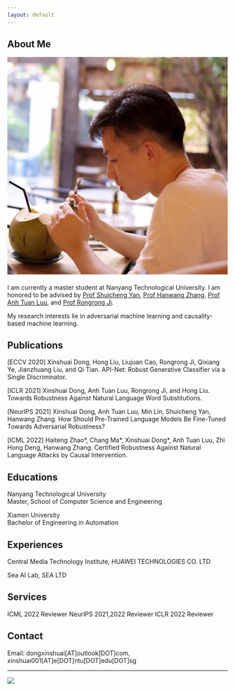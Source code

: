 ```yaml
---
layout: default
---
```


## About Me

<img class="profile-picture" src="me.jpg">

I am currently a master student at Nanyang Technological University. 
I am  honored to be advised by [Prof Shuicheng Yan](https://yanshuicheng.ai/), [Prof Hanwang Zhang](https://personal.ntu.edu.sg/hanwangzhang/), [Prof Anh Tuan Luu](https://tuanluu.github.io/), and [Prof Rongrong Ji](https://mac.xmu.edu.cn/rrji_en/). 

My research interests lie in adversarial machine learning and causality-based machine learning.

## Publications

[ECCV 2020] 
Xinshuai Dong, Hong Liu, Liujuan Cao, Rongrong Ji, Qixiang Ye, Jianzhuang Liu, and Qi Tian.
API-Net: Robust Generative Classifier via a Single Discriminator.

[ICLR 2021] Xinshuai Dong, Anh Tuan Luu, Rongrong Ji, and Hong Liu. 
Towards Robustness Against Natural Language Word Substitutions.

[NeurIPS 2021] Xinshuai Dong, Anh Tuan Luu, Min Lin, Shuicheng Yan, Hanwang Zhang.
How Should Pre-Trained Language Models Be Fine-Tuned Towards Adversarial Robustness?

[ICML 2022] Haiteng Zhao*, Chang Ma*, Xinshuai Dong*, Anh Tuan Luu, Zhi Hong Deng, Hanwang Zhang.
Certified Robustness Against Natural Language Attacks by Causal Intervention.

## Educations

Nanyang Technological University\
Master, School of Computer Science and Engineering

Xiamen University\
Bachelor of Engineering in Automation

## Experiences

Central Media Technology Institute, HUAWEI TECHNOLOGIES CO. LTD

Sea AI Lab, SEA LTD

## Services

ICML 2022 Reviewer
NeurIPS 2021,2022 Reviewer
ICLR 2022 Reviewer

## Contact
Email: dongxinshuai[AT]outlook[DOT]com, xinshuai001[AT]e[DOT]ntu[DOT]edu[DOT]sg

---

<a href='https://clustrmaps.com/site/1bkfr'  title='Visit tracker'><img src='//clustrmaps.com/map_v2.png?cl=ffffff&w=500&t=tt&d=S1V77A2LG8nEgR2cXpLbOxQn_4f0ACm7qvJJ_0vThA0&co=459edd'/></a>
